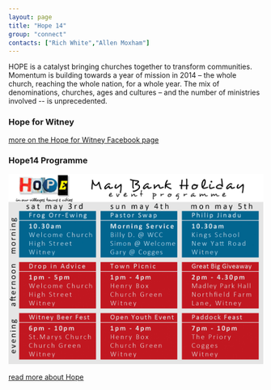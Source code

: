 ```yaml
---
layout: page
title: "Hope 14"
group: "connect"
contacts: ["Rich White","Allen Moxham"]
---
```


HOPE is a catalyst bringing churches together to transform communities. Momentum is building towards a year of mission in 2014 – the whole church, reaching the whole nation, for a whole year. The mix of denominations, churches, ages and cultures – and the number of ministries involved -- is unprecedented.

### Hope for Witney

[more on the Hope for Witney Facebook page](https://www.facebook.com/pages/HOPE-in-Witney/483224425121939?ref=nf)

### Hope14 Programme
![Hope14 Programme](/images/hope14.jpg)

[read more about Hope](http://www.hopetogether.org.uk/)
